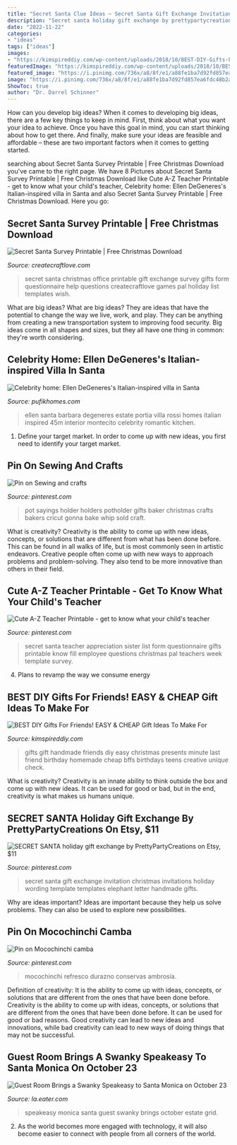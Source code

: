 ```yaml
---
title: "Secret Santa Clue Ideas ~ Secret Santa Gift Exchange Invitation Christmas Invitations Holiday Wording Template Templates Elephant Letter Handmade Gifts"
description: "Secret santa holiday gift exchange by prettypartycreations on etsy, $11"
date: "2022-11-22"
categories:
- "ideas"
tags: ["ideas"]
images:
- "https://kimspireddiy.com/wp-content/uploads/2018/10/BEST-DIY-Gifts-For-Friends-EASY-and-CHEAP-Gift-Ideas-To-Make-For-Birthdays-Christmas-Gifts-Creative-and-Unique-Presents-That-Are-Cute-Last-Minute-Handmade-Ideas-BFFs-Teens-20.jpg"
featuredImage: "https://kimspireddiy.com/wp-content/uploads/2018/10/BEST-DIY-Gifts-For-Friends-EASY-and-CHEAP-Gift-Ideas-To-Make-For-Birthdays-Christmas-Gifts-Creative-and-Unique-Presents-That-Are-Cute-Last-Minute-Handmade-Ideas-BFFs-Teens-20.jpg"
featured_image: "https://i.pinimg.com/736x/a8/8f/e1/a88fe1ba7d92fd857ea6fdc48b2ac8e7--appreciation-gifts-teacher-gifts.jpg"
image: "https://i.pinimg.com/736x/a8/8f/e1/a88fe1ba7d92fd857ea6fdc48b2ac8e7--appreciation-gifts-teacher-gifts.jpg"
ShowToc: true
author: "Dr. Darrel Schinner"
---
```



How can you develop big ideas?
When it comes to developing big ideas, there are a few key things to keep in mind. First, think about what you want your idea to achieve. Once you have this goal in mind, you can start thinking about how to get there. And finally, make sure your ideas are feasible and affordable – these are two important factors when it comes to getting started.

	

		
searching about Secret Santa Survey Printable | Free Christmas Download you've came to the right page. We have 8 Pictures about Secret Santa Survey Printable | Free Christmas Download like Cute A-Z Teacher Printable - get to know what your child&#039;s teacher, Celebrity home: Ellen DeGeneres&#039;s Italian-inspired villa in Santa and also Secret Santa Survey Printable | Free Christmas Download. Here you go:
		
    
## Secret Santa Survey Printable | Free Christmas Download

<img loading=lazy src="https://www.createcraftlove.com/wp-content/uploads/2015/11/secret-santa-survey-beauty.jpg" onerror="this.onerror=null;this.src='https://tse1.mm.bing.net/th?id=OIP.hUr9X6PypIvRzUEInaGD6wHaLH&amp;pid=15.1';" alt="Secret Santa Survey Printable | Free Christmas Download">

_Source: createcraftlove.com_

>secret santa christmas office printable gift exchange survey gifts form questionnaire help questions createcraftlove games pal holiday list templates wish. 

	

What are big ideas?
What are big ideas? They are ideas that have the potential to change the way we live, work, and play. They can be anything from creating a new transportation system to improving food security. Big ideas come in all shapes and sizes, but they all have one thing in common: they're worth considering.

    
## Celebrity Home: Ellen DeGeneres&#039;s Italian-inspired Villa In Santa

<img loading=lazy src="https://www.pufikhomes.com/wp-content/uploads/2017/08/Ellen-DeGeneres-vintage-home-in-santa-barbara-pufikhomes-6.jpg" onerror="this.onerror=null;this.src='https://tse4.mm.bing.net/th?id=OIP.yKfNeZbL3D6mmSCoR3A5hgHaFj&amp;pid=15.1';" alt="Celebrity home: Ellen DeGeneres&#039;s Italian-inspired villa in Santa">

_Source: pufikhomes.com_

>ellen santa barbara degeneres estate portia villa rossi homes italian inspired 45m interior montecito celebrity romantic kitchen. 

	

1. Define your target market. In order to come up with new ideas, you first need to identify your target market.

    
## Pin On Sewing And Crafts

<img loading=lazy src="https://i.pinimg.com/736x/9a/f8/f6/9af8f6ea1e1f95a5b8dcf0beeee08b7a.jpg" onerror="this.onerror=null;this.src='https://tse4.mm.bing.net/th?id=OIP.ztkk_cff-U5rt1Xo5MVeXQHaJ4&amp;pid=15.1';" alt="Pin on Sewing and crafts">

_Source: pinterest.com_

>pot sayings holder holders potholder gifts baker christmas crafts bakers cricut gonna bake whip sold craft. 

	

What is creativity?
Creativity is the ability to come up with new ideas, concepts, or solutions that are different from what has been done before. This can be found in all walks of life, but is most commonly seen in artistic endeavors. Creative people often come up with new ways to approach problems and problem-solving. They also tend to be more innovative than others in their field.

    
## Cute A-Z Teacher Printable - Get To Know What Your Child&#039;s Teacher

<img loading=lazy src="https://i.pinimg.com/736x/a8/8f/e1/a88fe1ba7d92fd857ea6fdc48b2ac8e7--appreciation-gifts-teacher-gifts.jpg" onerror="this.onerror=null;this.src='https://tse3.mm.bing.net/th?id=OIP.PrqWl1j7qFIMqU62lNQw3QHaJQ&amp;pid=15.1';" alt="Cute A-Z Teacher Printable - get to know what your child&#039;s teacher">

_Source: pinterest.com_

>secret santa teacher appreciation sister list form questionnaire gifts printable know fill employee questions christmas pal teachers week template survey. 

	

4. Plans to revamp the way we consume energy 

    
## BEST DIY Gifts For Friends! EASY &amp; CHEAP Gift Ideas To Make For

<img loading=lazy src="https://kimspireddiy.com/wp-content/uploads/2018/10/BEST-DIY-Gifts-For-Friends-EASY-and-CHEAP-Gift-Ideas-To-Make-For-Birthdays-Christmas-Gifts-Creative-and-Unique-Presents-That-Are-Cute-Last-Minute-Handmade-Ideas-BFFs-Teens-20.jpg" onerror="this.onerror=null;this.src='https://tse1.mm.bing.net/th?id=OIP.Cy1u41a93aPy0wz9pdQiKwHaLH&amp;pid=15.1';" alt="BEST DIY Gifts For Friends! EASY &amp; CHEAP Gift Ideas To Make For">

_Source: kimspireddiy.com_

>gifts gift handmade friends diy easy christmas presents minute last friend birthday homemade cheap bffs birthdays teens creative unique check. 

	

What is creativity?
Creativity is an innate ability to think outside the box and come up with new ideas. It can be used for good or bad, but in the end, creativity is what makes us humans unique.

    
## SECRET SANTA Holiday Gift Exchange By PrettyPartyCreations On Etsy, $11

<img loading=lazy src="https://i.pinimg.com/736x/55/01/b7/5501b7b96e8ad9c1ed5a1c3de59c21e7--gift-exchange-secret-santa.jpg" onerror="this.onerror=null;this.src='https://tse1.mm.bing.net/th?id=OIP.cZFY-kyUlfcKS5_4oH1Y0AHaKX&amp;pid=15.1';" alt="SECRET SANTA holiday gift exchange by PrettyPartyCreations on Etsy, $11">

_Source: pinterest.com_

>secret santa gift exchange invitation christmas invitations holiday wording template templates elephant letter handmade gifts. 

	

Why are ideas important?
Ideas are important because they help us solve problems. They can also be used to explore new possibilities.

    
## Pin On Mocochinchi Camba

<img loading=lazy src="https://i.pinimg.com/736x/5b/d2/91/5bd291da04eb9e491bc15d9a9c8412c9--dried-peaches-bolivia.jpg" onerror="this.onerror=null;this.src='https://tse3.mm.bing.net/th?id=OIP.PI_CtcEc9XCUgvLK71UrcwHaHa&amp;pid=15.1';" alt="Pin on Mocochinchi camba">

_Source: pinterest.com_

>mocochinchi refresco durazno conservas ambrosía. 

	

Definition of creativity: It is the ability to come up with ideas, concepts, or solutions that are different from the ones that have been done before.
Creativity is the ability to come up with ideas, concepts, or solutions that are different from the ones that have been done before. It can be used for good or bad reasons. Good creativity can lead to new ideas and innovations, while bad creativity can lead to new ways of doing things that may not be successful.

    
## Guest Room Brings A Swanky Speakeasy To Santa Monica On October 23

<img loading=lazy src="https://cdn.vox-cdn.com/uploads/chorus_asset/file/4178360/2015-10-18-GuestRoom-008.0.jpg" onerror="this.onerror=null;this.src='https://tse2.mm.bing.net/th?id=OIP.-dsyopF9ksdXby_zludo3gHaE7&amp;pid=15.1';" alt="Guest Room Brings a Swanky Speakeasy to Santa Monica on October 23">

_Source: la.eater.com_

>speakeasy monica santa guest swanky brings october estate grid. 

	

2. As the world becomes more engaged with technology, it will also become easier to connect with people from all corners of the world. 

